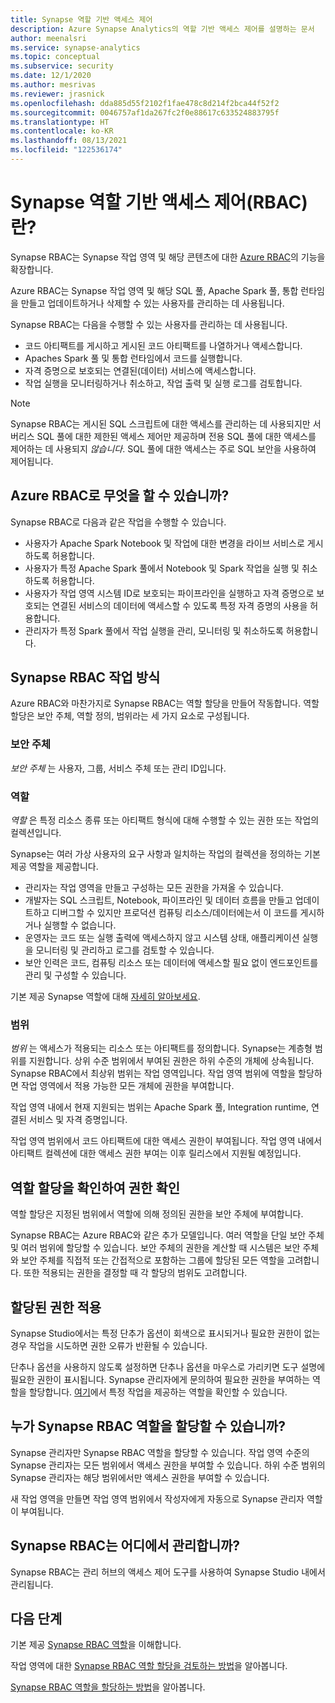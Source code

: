 ```yaml
---
title: Synapse 역할 기반 액세스 제어
description: Azure Synapse Analytics의 역할 기반 액세스 제어를 설명하는 문서
author: meenalsri
ms.service: synapse-analytics
ms.topic: conceptual
ms.subservice: security
ms.date: 12/1/2020
ms.author: mesrivas
ms.reviewer: jrasnick
ms.openlocfilehash: dda885d55f2102f1fae478c8d214f2bca44f52f2
ms.sourcegitcommit: 0046757af1da267fc2f0e88617c633524883795f
ms.translationtype: HT
ms.contentlocale: ko-KR
ms.lasthandoff: 08/13/2021
ms.locfileid: "122536174"
---
```

# <a name="what-is-synapse-role-based-access-control-rbac"></a>Synapse 역할 기반 액세스 제어(RBAC)란?

Synapse RBAC는 Synapse 작업 영역 및 해당 콘텐츠에 대한 [Azure RBAC](../../role-based-access-control/overview.md)의 기능을 확장합니다. 

Azure RBAC는 Synapse 작업 영역 및 해당 SQL 풀, Apache Spark 풀, 통합 런타임을 만들고 업데이트하거나 삭제할 수 있는 사용자를 관리하는 데 사용됩니다.

Synapse RBAC는 다음을 수행할 수 있는 사용자를 관리하는 데 사용됩니다.
- 코드 아티팩트를 게시하고 게시된 코드 아티팩트를 나열하거나 액세스합니다. 
- Apaches Spark 풀 및 통합 런타임에서 코드를 실행합니다.
- 자격 증명으로 보호되는 연결된(데이터) 서비스에 액세스합니다. 
- 작업 실행을 모니터링하거나 취소하고, 작업 출력 및 실행 로그를 검토합니다.  

>[!Note]
>Synapse RBAC는 게시된 SQL 스크립트에 대한 액세스를 관리하는 데 사용되지만 서버리스 SQL 풀에 대한 제한된 액세스 제어만 제공하며 전용 SQL 풀에 대한 액세스를 제어하는 데 사용되지 _않습니다_.  SQL 풀에 대한 액세스는 주로 SQL 보안을 사용하여 제어됩니다.

## <a name="what-can-i-do-with-synapse-rbac"></a>Azure RBAC로 무엇을 할 수 있습니까?

Synapse RBAC로 다음과 같은 작업을 수행할 수 있습니다.
  - 사용자가 Apache Spark Notebook 및 작업에 대한 변경을 라이브 서비스로 게시하도록 허용합니다.
  - 사용자가 특정 Apache Spark 풀에서 Notebook 및 Spark 작업을 실행 및 취소하도록 허용합니다.
  - 사용자가 작업 영역 시스템 ID로 보호되는 파이프라인을 실행하고 자격 증명으로 보호되는 연결된 서비스의 데이터에 액세스할 수 있도록 특정 자격 증명의 사용을 허용합니다. 
  - 관리자가 특정 Spark 풀에서 작업 실행을 관리, 모니터링 및 취소하도록 허용합니다.    

## <a name="how-synapse-rbac-works"></a>Synapse RBAC 작업 방식
Azure RBAC와 마찬가지로 Synapse RBAC는 역할 할당을 만들어 작동합니다. 역할 할당은 보안 주체, 역할 정의, 범위라는 세 가지 요소로 구성됩니다.  

### <a name="security-principals"></a>보안 주체

_보안 주체_ 는 사용자, 그룹, 서비스 주체 또는 관리 ID입니다.

### <a name="roles"></a>역할
 
_역할_ 은 특정 리소스 종류 또는 아티팩트 형식에 대해 수행할 수 있는 권한 또는 작업의 컬렉션입니다.

Synapse는 여러 가상 사용자의 요구 사항과 일치하는 작업의 컬렉션을 정의하는 기본 제공 역할을 제공합니다.
- 관리자는 작업 영역을 만들고 구성하는 모든 권한을 가져올 수 있습니다. 
- 개발자는 SQL 스크립트, Notebook, 파이프라인 및 데이터 흐름을 만들고 업데이트하고 디버그할 수 있지만 프로덕션 컴퓨팅 리소스/데이터에는서 이 코드를 게시하거나 실행할 수 없습니다.
- 운영자는 코드 또는 실행 출력에 액세스하지 않고 시스템 상태, 애플리케이션 실행을 모니터링 및 관리하고 로그를 검토할 수 있습니다.
- 보안 인력은 코드, 컴퓨팅 리소스 또는 데이터에 액세스할 필요 없이 엔드포인트를 관리 및 구성할 수 있습니다.

기본 제공 Synapse 역할에 대해 [자세히 알아보세요](./synapse-workspace-synapse-rbac-roles.md). 

### <a name="scopes"></a>범위

_범위_ 는 액세스가 적용되는 리소스 또는 아티팩트를 정의합니다.  Synapse는 계층형 범위를 지원합니다.  상위 수준 범위에서 부여된 권한은 하위 수준의 개체에 상속됩니다.  Synapse RBAC에서 최상위 범위는 작업 영역입니다.  작업 영역 범위에 역할을 할당하면 작업 영역에서 적용 가능한 모든 개체에 권한을 부여합니다.  

작업 영역 내에서 현재 지원되는 범위는 Apache Spark 풀, Integration runtime, 연결된 서비스 및 자격 증명입니다. 

작업 영역 범위에서 코드 아티팩트에 대한 액세스 권한이 부여됩니다.  작업 영역 내에서 아티팩트 컬렉션에 대한 액세스 권한 부여는 이후 릴리스에서 지원될 예정입니다.

## <a name="resolving-role-assignments-to-determine-permissions"></a>역할 할당을 확인하여 권한 확인

역할 할당은 지정된 범위에서 역할에 의해 정의된 권한을 보안 주체에 부여합니다.

Synapse RBAC는 Azure RBAC와 같은 추가 모델입니다. 여러 역할을 단일 보안 주체 및 여러 범위에 할당할 수 있습니다. 보안 주체의 권한을 계산할 때 시스템은 보안 주체와 보안 주체를 직접적 또는 간접적으로 포함하는 그룹에 할당된 모든 역할을 고려합니다.  또한 적용되는 권한을 결정할 때 각 할당의 범위도 고려합니다.  

## <a name="enforcing-assigned-permissions"></a>할당된 권한 적용

Synapse Studio에서는 특정 단추가 옵션이 회색으로 표시되거나 필요한 권한이 없는 경우 작업을 시도하면 권한 오류가 반환될 수 있습니다. 

단추나 옵션을 사용하지 않도록 설정하면 단추나 옵션을 마우스로 가리키면 도구 설명에 필요한 권한이 표시됩니다.  Synapse 관리자에게 문의하여 필요한 권한을 부여하는 역할을 할당합니다. [여기](./synapse-workspace-synapse-rbac-roles.md)에서 특정 작업을 제공하는 역할을 확인할 수 있습니다.

## <a name="who-can-assign-synapse-rbac-roles"></a>누가 Synapse RBAC 역할을 할당할 수 있습니까?

Synapse 관리자만 Synapse RBAC 역할을 할당할 수 있습니다.  작업 영역 수준의 Synapse 관리자는 모든 범위에서 액세스 권한을 부여할 수 있습니다.  하위 수준 범위의 Synapse 관리자는 해당 범위에서만 액세스 권한을 부여할 수 있습니다. 

새 작업 영역을 만들면 작업 영역 범위에서 작성자에게 자동으로 Synapse 관리자 역할이 부여됩니다.   

## <a name="where-do-i-manage-synapse-rbac"></a>Synapse RBAC는 어디에서 관리합니까?

Synapse RBAC는 관리 허브의 액세스 제어 도구를 사용하여 Synapse Studio 내에서 관리됩니다. 

## <a name="next-steps"></a>다음 단계

기본 제공 [Synapse RBAC 역할](./synapse-workspace-synapse-rbac-roles.md)을 이해합니다.

작업 영역에 대한 [Synapse RBAC 역할 할당을 검토하는 방법](./how-to-review-synapse-rbac-role-assignments.md)을 알아봅니다.

[Synapse RBAC 역할을 할당하는 방법](./how-to-manage-synapse-rbac-role-assignments.md)을 알아봅니다.